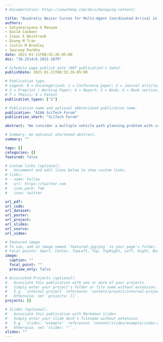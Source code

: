 ```yaml
---
# Documentation: https://wowchemy.com/docs/managing-content/

title: "Quadratic Bezier Curves for Multi-Agent Coordinated Arrival in the Presence of Obstaclesdratic"
authors:
- Satyanarayana G Manyam
- David Casbeer
- Isaac E Weintraub
- Dzung M Tran
- Justin M Bradley
- Swaroop Darbha
date: 2021-01-11T08:55:26-05:00
doi: "10.2514/6.2021-1879"

# Schedule page publish date (NOT publication's date).
publishDate: 2021-01-11T08:55:26-05:00

# Publication type.
# Legend: 0 = Uncategorized; 1 = Conference paper; 2 = Journal article;
# 3 = Preprint / Working Paper; 4 = Report; 5 = Book; 6 = Book section;
# 7 = Thesis; 8 = Patent
publication_types: ["1"]

# Publication name and optional abbreviated publication name.
publication: "AIAA SciTech Forum"
publication_short: "SciTech Forum"

abstract: "We consider a multiple vehicle path planning problem with curvature constraints in the presence of obstacles, where multiple vehicles need to arrive at a given final location simultaneously. We aim to find the paths using a simplex framework that tessellates the feasible regions into hexagonal grids from which a graph is abstracted with nodes at the mid-point of every hexagon edge. The graph edges are defined over the adjacent nodes of the hexagons and each edge corresponds to a quadratic Bezier curve. We present an algorithm that finds the shortest path for each vehicle, and a path perturbation technique to make the path lengths equal with in a given error tolerance. We test the proposed approach using simulated scenarios and present the results."

# Summary. An optional shortened abstract.
summary: ""

tags: []
categories: []
featured: false

# Custom links (optional).
#   Uncomment and edit lines below to show custom links.
# links:
# - name: Follow
#   url: https://twitter.com
#   icon_pack: fab
#   icon: twitter

url_pdf:
url_code:
url_dataset:
url_poster:
url_project:
url_slides:
url_source:
url_video:

# Featured image
# To use, add an image named `featured.jpg/png` to your page's folder. 
# Focal points: Smart, Center, TopLeft, Top, TopRight, Left, Right, BottomLeft, Bottom, BottomRight.
image:
  caption: ""
  focal_point: ""
  preview_only: false

# Associated Projects (optional).
#   Associate this publication with one or more of your projects.
#   Simply enter your project's folder or file name without extension.
#   E.g. `internal-project` references `content/project/internal-project/index.md`.
#   Otherwise, set `projects: []`.
projects: []

# Slides (optional).
#   Associate this publication with Markdown slides.
#   Simply enter your slide deck's filename without extension.
#   E.g. `slides: "example"` references `content/slides/example/index.md`.
#   Otherwise, set `slides: ""`.
slides: ""
---
```

